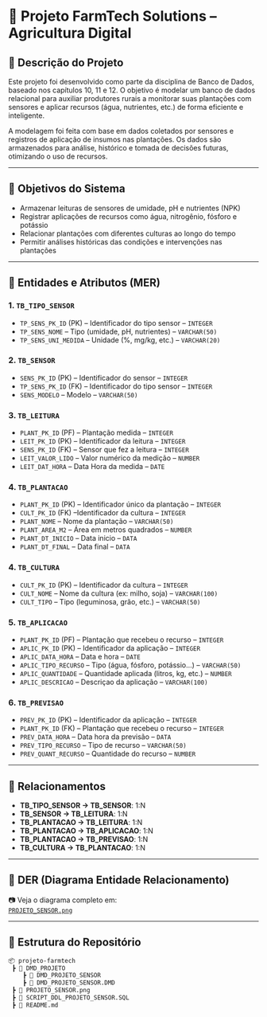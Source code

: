 # 🌾 Projeto FarmTech Solutions – Agricultura Digital

## 📘 Descrição do Projeto

Este projeto foi desenvolvido como parte da disciplina de Banco de Dados, baseado nos capítulos 10, 11 e 12. O objetivo é modelar um banco de dados relacional para auxiliar produtores rurais a monitorar suas plantações com sensores e aplicar recursos (água, nutrientes, etc.) de forma eficiente e inteligente.

A modelagem foi feita com base em dados coletados por sensores e registros de aplicação de insumos nas plantações. Os dados são armazenados para análise, histórico e tomada de decisões futuras, otimizando o uso de recursos.

---

## 📌 Objetivos do Sistema

- Armazenar leituras de sensores de umidade, pH e nutrientes (NPK)
- Registrar aplicações de recursos como água, nitrogênio, fósforo e potássio
- Relacionar plantações com diferentes culturas ao longo do tempo
- Permitir análises históricas das condições e intervenções nas plantações

---

## 🧱 Entidades e Atributos (MER)

### 1. `TB_TIPO_SENSOR`
- `TP_SENS_PK_ID` (PK) – Identificador do tipo sensor – `INTEGER`
- `TP_SENS_NOME` – Tipo (umidade, pH, nutrientes) – `VARCHAR(50)`
- `TP_SENS_UNI_MEDIDA` – Unidade (%, mg/kg, etc.) – `VARCHAR(20)`

### 2. `TB_SENSOR`
- `SENS_PK_ID` (PK) – Identificador do sensor – `INTEGER`
- `TP_SENS_PK_ID` (FK) –  Identificador do tipo sensor – `INTEGER`
- `SENS_MODELO` – Modelo – `VARCHAR(50)`

### 3. `TB_LEITURA`
- `PLANT_PK_ID` (PF) – Plantação medida – `INTEGER`
- `LEIT_PK_ID` (PK) – Identificador da leitura – `INTEGER`
- `SENS_PK_ID` (FK) – Sensor que fez a leitura – `INTEGER`
- `LEIT_VALOR_LIDO` – Valor numérico da medição – `NUMBER`
- `LEIT_DAT_HORA` – Data Hora da medida – `DATE`

### 4. `TB_PLANTACAO`
- `PLANT_PK_ID` (PK) – Identificador único da plantação – `INTEGER`
- `CULT_PK_ID` (FK) –Identificador da cultura – `INTEGER`
- `PLANT_NOME` – Nome da plantação – `VARCHAR(50)`
- `PLANT_AREA_M2` – Área em metros quadrados – `NUMBER`
- `PLANT_DT_INICIO` – Data inicio  – `DATA`
- `PLANT_DT_FINAL` – Data final – `DATA`

### 4. `TB_CULTURA`
- `CULT_PK_ID` (PK) – Identificador da cultura – `INTEGER`
- `CULT_NOME` – Nome da cultura (ex: milho, soja) – `VARCHAR(100)`
- `CULT_TIPO` – Tipo (leguminosa, grão, etc.) – `VARCHAR(50)`

### 5. `TB_APLICACAO`
- `PLANT_PK_ID` (PF) – Plantação que recebeu o recurso – `INTEGER`
- `APLIC_PK_ID` (PK) – Identificador da aplicação – `INTEGER`
- `APLIC_DATA_HORA` – Data e hora – `DATE`
- `APLIC_TIPO_RECURSO` – Tipo (água, fósforo, potássio...) – `VARCHAR(50)`
- `APLIC_QUANTIDADE` – Quantidade aplicada (litros, kg, etc.) – `NUMBER`
- `APLIC_DESCRICAO` – Descriçao da aplicação – `VARCHAR(100)`

### 6. `TB_PREVISAO`
- `PREV_PK_ID` (PK) – Identificador da aplicação – `INTEGER`
- `PLANT_PK_ID` (FK) – Plantação que recebeu o recurso – `INTEGER`
- `PREV_DATA_HORA` – Data hora da previsão – `DATA`
- `PREV_TIPO_RECURSO` – Tipo de recurso – `VARCHAR(50)`
- `PREV_QUANT_RECURSO` – Quantidade do recurso – `NUMBER`

---

## 🔄 Relacionamentos

- **TB_TIPO_SENSOR → TB_SENSOR**: 1:N
- **TB_SENSOR → TB_LEITURA**: 1:N
- **TB_PLANTACAO → TB_LEITURA**: 1:N
- **TB_PLANTACAO → TB_APLICACAO**: 1:N
- **TB_PLANTACAO → TB_PREVISAO**: 1:N
- **TB_CULTURA → TB_PLANTACAO**: 1:N 

---

## 🧩 DER (Diagrama Entidade Relacionamento)

📷 Veja o diagrama completo em:  
[`PROJETO_SENSOR.png`](./PROJETO_SENSOR.png)

---

## 📂 Estrutura do Repositório

```bash
📦 projeto-farmtech
 ┣ 📂 DMD_PROJETO
    ┣ 📂 DMD_PROJETO_SENSOR
    ┣ 📄 DMD_PROJETO_SENSOR.DMD
 ┣ 📄 PROJETO_SENSOR.png
 ┣ 📄 SCRIPT_DDL_PROJETO_SENSOR.SQL
 ┣ 📄 README.md
